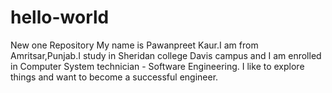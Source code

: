 # hello-world
New one Repository
My name is Pawanpreet Kaur.I am from Amritsar,Punjab.I study in Sheridan college Davis campus and I am enrolled in Computer System technician - Software Engineering. I like to explore things and want to become a successful engineer.
